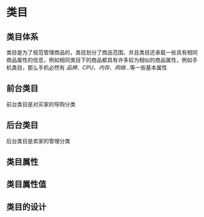 


# 类目

## 类目体系
类目是为了规范管理商品的，类目划分了商品范围，并且类目还承载一些具有相同商品属性的信息，例如相同类目下的商品都具有许多较为相似的商品属性，例如手机类目，那么手机必然有 *品牌*、*CPU*、*内存*、*网络*...等一些基本属性

## 前台类目
前台类目是对买家的导购分类


## 后台类目
后台类目是卖家的管理分类

## 类目属性


## 类目属性值


## 类目的设计







